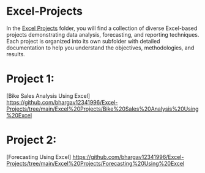 # Excel-Projects

In the [Excel Projects](https://github.com/bhargav12341996/Excel-Projects/tree/main/Excel%20Projects) folder, you will find a collection of diverse Excel-based projects demonstrating data analysis, forecasting, and reporting techniques. Each project is organized into its own subfolder with detailed documentation to help you understand the objectives, methodologies, and results.

# Project 1:

[Bike Sales Analysis Using Excel] https://github.com/bhargav12341996/Excel-Projects/tree/main/Excel%20Projects/Bike%20Sales%20Analysis%20Using%20Excel

# Project 2:

[Forecasting Using Excel] https://github.com/bhargav12341996/Excel-Projects/tree/main/Excel%20Projects/Forecasting%20Using%20Excel
